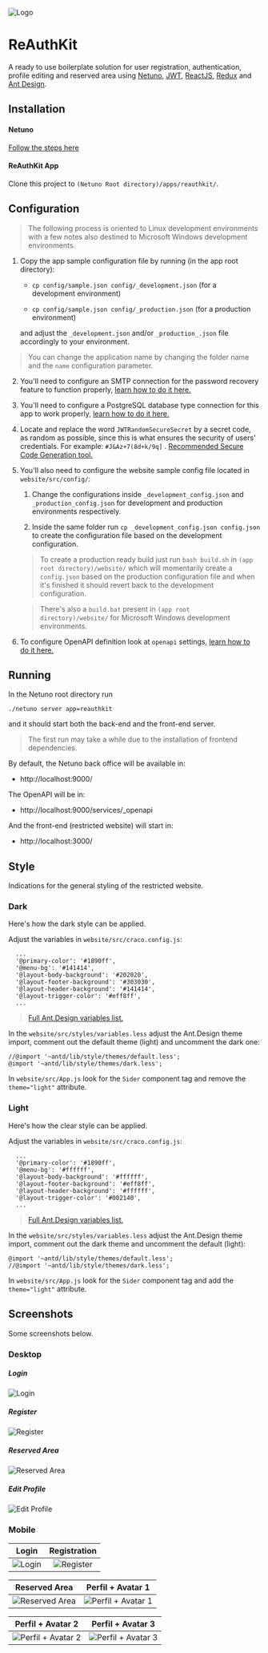 ![Logo](https://raw.githubusercontent.com/netuno-org/reauthkit/main/docs/logo.svg)

# ReAuthKit

A ready to use boilerplate solution for user registration, authentication, profile editing and reserved area using [Netuno](https://www.netuno.org/), [JWT](https://jwt.io/), [ReactJS](https://reactjs.org/), [Redux](https://redux.js.org/) and [Ant Design](https://ant.design/).

## Installation

#### Netuno

[Follow the steps here](https://doc.netuno.org/docs/en/installation/)

#### ReAuthKit App

Clone this project to `(Netuno Root directory)/apps/reauthkit/`.

## Configuration

> The following process is oriented to Linux development environments with a few notes also destined to Microsoft Windows development environments.

1. Copy the app sample configuration file by running (in the app root directory):

    * `cp config/sample.json config/_development.json` (for a development environment)

    * `cp config/sample.json config/_production.json` (for a production environment)

    and adjust the `_development.json` and/or `_production_.json` file accordingly to your environment.

> You can change the application name by changing the folder name and the `name` configuration parameter.

2. You'll need to configure an SMTP connection for the password recovery feature to function properly, [learn how to do it here.](https://doc.netuno.org/docs/en/academy/server/services/sending-emails/)

3. You'll need to configure a PostgreSQL database type connection for this app to work properly, [learn how to do it here.](https://doc.netuno.org/docs/en/academy/server/database/psql/)

4. Locate and replace the word `JWTRandomSecureSecret` by a secret code, as random as possible, since this is what ensures the security of users' credentials. For example: `#J&Az+7(8d+k/9q]` . [Recommended Secure Code Generation tool.](https://passwordsgenerator.net/)

5. You'll also need to configure the website sample config file located in `website/src/config/`:

    1. Change the configurations inside `_development_config.json` and `_production_config.json` for development and production environments respectively.

    2. Inside the same folder run `cp _development_config.json config.json` to create the configuration file based on the development configuration.

    > To create a production ready build just run `bash build.sh` in `(app root directory)/website/` which will momentarily create a `config.json` based on the production configuration file and when it's finished it should revert back to the development configuration.

    > There's also a `build.bat` present in `(app root directory)/website/` for Microsoft Windows development environments.

6. To configure OpenAPI definition look at `openapi` settings, [learn how to do it here.](https://doc.netuno.org/docs/en/academy/server/services/openapi/)

## Running

In the Netuno root directory run

`./netuno server app=reauthkit`

and it should start both the back-end and the front-end server.

> The first run may take a while due to the installation of frontend dependencies.

By default, the Netuno back office will be available in:

- http://localhost:9000/

The OpenAPI will be in:

- http://localhost:9000/services/_openapi

And the front-end (restricted website) will start in:

- http://localhost:3000/

## Style

Indications for the general styling of the restricted website.

### Dark

Here's how the dark style can be applied.

Adjust the variables in `website/src/craco.config.js`:

```
  ...
  '@primary-color': '#1890ff',
  '@menu-bg': '#141414',
  '@layout-body-background': '#202020',
  '@layout-footer-background': '#303030',
  '@layout-header-background': '#141414',
  '@layout-trigger-color': '#eff8ff',
  ...
```

> [Full Ant.Design variables list.](https://github.com/ant-design/ant-design/blob/master/components/style/themes/default.less)

In the `website/src/styles/variables.less` adjust the Ant.Design theme import, comment out the default theme (light) and uncomment the dark one:

```
//@import '~antd/lib/style/themes/default.less';
@import '~antd/lib/style/themes/dark.less';
```

In `website/src/App.js` look for the `Sider` component tag and remove the `theme="light"` attribute.

### Light

Here's how the clear style can be applied.

Adjust the variables in `website/src/craco.config.js`:

```
  ...
  '@primary-color': '#1890ff',
  '@menu-bg': '#ffffff',
  '@layout-body-background': '#ffffff', 
  '@layout-footer-background': '#eff8ff',
  '@layout-header-background': '#ffffff',
  '@layout-trigger-color': '#002140',
  ...
```

> [Full Ant.Design variables list.](https://github.com/ant-design/ant-design/blob/master/components/style/themes/default.less)

In the `website/src/styles/variables.less` adjust the Ant.Design theme import, comment out the dark theme and uncomment the default (light):

```
@import '~antd/lib/style/themes/default.less'; 
//@import '~antd/lib/style/themes/dark.less';
```

In `website/src/App.js` look for the `Sider` component tag and add the `theme="light"` attribute.

## Screenshots

Some screenshots below.

### Desktop

##### Login
![Login](https://raw.githubusercontent.com/netuno-org/reauthkit/main/docs/prinstscreens/desktop/login.png)
##### Register
![Register](https://raw.githubusercontent.com/netuno-org/reauthkit/main/docs/prinstscreens/desktop/registration.png)
##### Reserved Area
![Reserved Area](https://raw.githubusercontent.com/netuno-org/reauthkit/main/docs/prinstscreens/desktop/reserved-area.png)
##### Edit Profile
![Edit Profile](https://raw.githubusercontent.com/netuno-org/reauthkit/main/docs/prinstscreens/desktop/edit-profile.png)

### Mobile

Login  |  Registration
:-------------------------:|:-------------------------:
![Login](https://raw.githubusercontent.com/netuno-org/reauthkit/main/docs/prinstscreens/mobile/login.png)  |  ![Register](https://raw.githubusercontent.com/netuno-org/reauthkit/main/docs/prinstscreens/mobile/registration.png)

Reserved Area  |  Perfil + Avatar 1
:-------------------------:|:-------------------------:
![Reserved Area](https://raw.githubusercontent.com/netuno-org/reauthkit/main/docs/prinstscreens/mobile/reserved-area.png)  |  ![Perfil + Avatar 1](https://raw.githubusercontent.com/netuno-org/reauthkit/main/docs/prinstscreens/mobile/edit-profile-1.png)

Perfil + Avatar 2 |  Perfil + Avatar 3
:-------------------------:|:-------------------------:
![Perfil + Avatar 2](https://raw.githubusercontent.com/netuno-org/reauthkit/main/docs/prinstscreens/mobile/edit-profile-2.png)  |  ![Perfil + Avatar 3](https://raw.githubusercontent.com/netuno-org/reauthkit/main/docs/prinstscreens/mobile/edit-profile-3.png)

